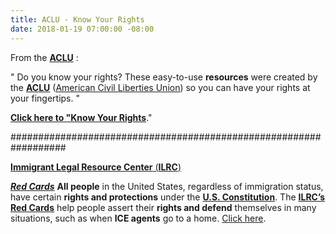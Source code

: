 ```yaml
---
title: ACLU - Know Your Rights
date: 2018-01-19 07:00:00 -08:00
---
```


From the [**ACLU**](https://www.aclu.org/) :

"  Do you know your rights? These easy-to-use **resources** were created by the [**ACLU**](https://www.aclu.org/) ([American Civil Liberties Union](https://www.aclu.org/)) so you can have your rights at your fingertips.  "

**[Click here to "Know Your Rights](https://www.aclu.org/know-your-rights)**." 

##################################################################

[**Immigrant Legal Resource Center** (**ILRC**)](https://www.ilrc.org/who-we-are)

[***Red Cards***](https://www.ilrc.org/red-cards)
**All people** in the United States, regardless of immigration status, have certain **rights and protections** under the [**U.S. Constitution**](https://en.wikipedia.org/wiki/United_States_Constitution). The [**ILRC’s Red Cards**](https://www.ilrc.org/red-cards) help people assert their **rights and defend** themselves in many situations, such as when **ICE agents** go to a home.  [Click here](https://www.ilrc.org/red-cards).